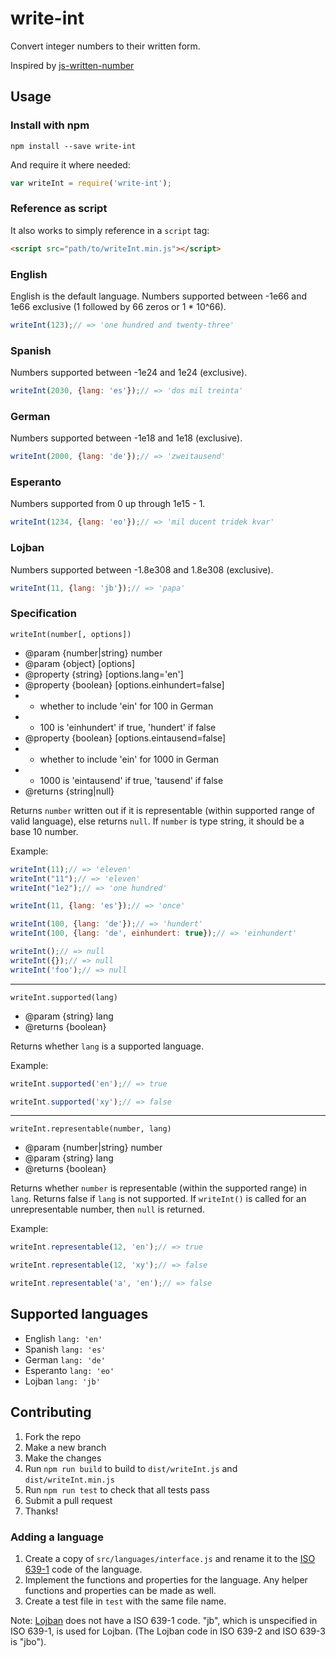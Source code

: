 # write-int

Convert integer numbers to their written form.

Inspired by [js-written-number](https://github.com/yamadapc/js-written-number)

## Usage
### Install with npm
```
npm install --save write-int
```

And require it where needed:
```JavaScript
var writeInt = require('write-int');
```

### Reference as script
It also works to simply reference in a `script` tag:
```HTML
<script src="path/to/writeInt.min.js"></script>
```

### English
English is the default language. Numbers supported between -1e66 and 1e66 exclusive (1 followed by 66 zeros or 1 * 10^66).
```JavaScript
writeInt(123);// => 'one hundred and twenty-three'
```

### Spanish
Numbers supported between -1e24 and 1e24 (exclusive).
```JavaScript
writeInt(2030, {lang: 'es'});// => 'dos mil treinta'
```

### German
Numbers supported between -1e18 and 1e18 (exclusive).
```JavaScript
writeInt(2000, {lang: 'de'});// => 'zweitausend'
```

### Esperanto
Numbers supported from 0 up through 1e15 - 1.
```JavaScript
writeInt(1234, {lang: 'eo'});// => 'mil ducent tridek kvar'
```

### Lojban
Numbers supported between -1.8e308 and 1.8e308 (exclusive).
```JavaScript
writeInt(11, {lang: 'jb'});// => 'papa'
```

### Specification
`writeInt(number[, options])`

- @param {number|string} number
- @param {object} [options]
- @property {string} [options.lang='en']
- @property {boolean} [options.einhundert=false]
- - whether to include 'ein' for 100 in German
- - 100 is 'einhundert' if true, 'hundert' if false
- @property {boolean} [options.eintausend=false]
- - whether to include 'ein' for 1000 in German
- - 1000 is 'eintausend' if true, 'tausend' if false
- @returns {string|null}

Returns `number` written out if it is representable (within supported range of valid language), else returns `null`. If `number` is type string, it should be a base 10 number.

Example:
```JavaScript
writeInt(11);// => 'eleven'
writeInt("11");// => 'eleven'
writeInt("1e2");// => 'one hundred'

writeInt(11, {lang: 'es'});// => 'once'

writeInt(100, {lang: 'de'});// => 'hundert'
writeInt(100, {lang: 'de', einhundert: true});// => 'einhundert'

writeInt();// => null
writeInt({});// => null
writeInt('foo');// => null
```

---

`writeInt.supported(lang)`

- @param {string} lang
- @returns {boolean}

Returns whether `lang` is a supported language.

Example:
```Javascript
writeInt.supported('en');// => true

writeInt.supported('xy');// => false
```

---

`writeInt.representable(number, lang)`

- @param {number|string} number
- @param {string} lang
- @returns {boolean}

Returns whether `number` is representable (within the supported range) in `lang`. Returns false if `lang` is not supported. If `writeInt()` is called for an unrepresentable number, then `null` is returned.

Example:
```Javascript
writeInt.representable(12, 'en');// => true

writeInt.representable(12, 'xy');// => false

writeInt.representable('a', 'en');// => false
```

## Supported languages
- English `lang: 'en'`
- Spanish `lang: 'es'`
- German `lang: 'de'`
- Esperanto `lang: 'eo'`
- Lojban `lang: 'jb'`

## Contributing
1. Fork the repo
2. Make a new branch
3. Make the changes
4. Run `npm run build` to build to `dist/writeInt.js` and `dist/writeInt.min.js`
4. Run `npm run test` to check that all tests pass
5. Submit a pull request
6. Thanks!

### Adding a language
1. Create a copy of `src/languages/interface.js` and rename it to the [ISO 639-1](https://en.wikipedia.org/wiki/List_of_ISO_639-1_codes) code of the language.
2. Implement the functions and properties for the language. Any helper functions and properties can be made as well.
3. Create a test file in `test` with the same file name.

Note: [Lojban](https://en.wikipedia.org/wiki/Lojban) does not have a ISO 639-1 code. "jb", which is unspecified in ISO 639-1, is used for Lojban. (The Lojban code in ISO 639-2 and ISO 639-3 is "jbo").
